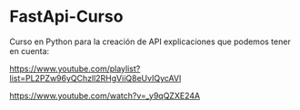 # FastApi-Curso
Curso en Python para la creación de API
explicaciones que podemos tener en cuenta:

https://www.youtube.com/playlist?list=PL2PZw96yQChzll2RHgViiQ8eUvIQycAVl

https://www.youtube.com/watch?v=_y9qQZXE24A
